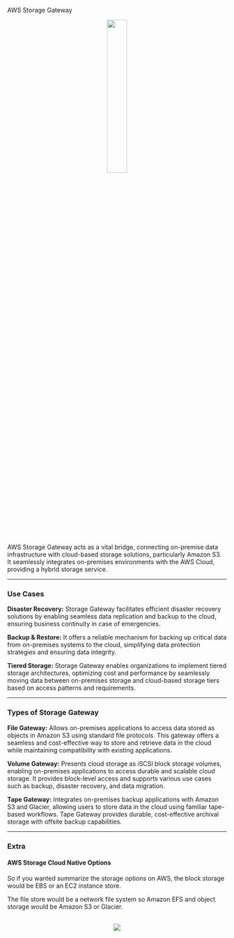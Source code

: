 AWS Storage Gateway 

<div align="center">
  <img src="https://cdn2.iconfinder.com/data/icons/amazon-aws-stencils/100/Storage__Content_Delivery_AWS_Storage_Gateway-512.png" width="30%">
</div>
<br/>

AWS Storage Gateway acts as a vital bridge, connecting on-premise data infrastructure with cloud-based storage solutions, particularly Amazon S3. It seamlessly integrates on-premises environments with the AWS Cloud, providing a hybrid storage service.

<hr/>

### Use Cases

<b>Disaster Recovery:</b> Storage Gateway facilitates efficient disaster recovery solutions by enabling seamless data replication and backup to the cloud, ensuring business continuity in case of emergencies.

<b>Backup & Restore:</b> It offers a reliable mechanism for backing up critical data from on-premises systems to the cloud, simplifying data protection strategies and ensuring data integrity.

<b>Tiered Storage:</b> Storage Gateway enables organizations to implement tiered storage architectures, optimizing cost and performance by seamlessly moving data between on-premises storage and cloud-based storage tiers based on access patterns and requirements.

<hr/>

### Types of Storage Gateway

<b>File Gateway:</b> Allows on-premises applications to access data stored as objects in Amazon S3 using standard file protocols. This gateway offers a seamless and cost-effective way to store and retrieve data in the cloud while maintaining compatibility with existing applications.

<b>Volume Gateway:</b> Presents cloud storage as iSCSI block storage volumes, enabling on-premises applications to access durable and scalable cloud storage. It provides block-level access and supports various use cases such as backup, disaster recovery, and data migration.

<b>Tape Gateway:</b> Integrates on-premises backup applications with Amazon S3 and Glacier, allowing users to store data in the cloud using familiar tape-based workflows. Tape Gateway provides durable, cost-effective archival storage with offsite backup capabilities.


<hr/>

### Extra

#### AWS Storage Cloud Native Options

So if you wanted summarize the storage options on AWS, the block storage would be EBS or an EC2 instance store. 

The file store would be a network file system so Amazon EFS and object storage would be Amazon S3 or Glacier.

<br/>

<div align="center">
  <img src="https://thumbs2.imgbox.com/f7/45/7NyuhKAK_t.png">
</div>
